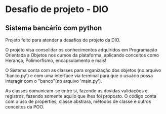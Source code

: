# Desafio de projeto - DIO

## Sistema bancário com python

Projeto feito para atender a desafios de projeto da DIO.


O projeto visa consolidar os conhecimentos adquiridos em Programação Orientada a Objetos nos cursos da plataforma, aplicando conceitos como Herança, Polimorfismo, encapsulamento e mais!

O Sistema conta com as classes para organização dos objetos (no arquivo 'banco.py') e com uma interface via terminal para que o usuário possa interagir com o "banco"(no arquivo 'main.py').

As classes comunicam-se entre si, fazendo as devidas validações e registros, fazendo somente aquilo que lhes foi proposto.
O código conta com o uso de properties, classe abstrara, métodos de classe e outros conceitos da POO.



